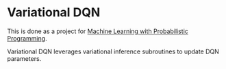 # Variational DQN
This is done as a project for 
[Machine Learning with Probabilistic Programming](http://www.proditus.com/syllabus.html).

Variational DQN leverages variational inference subroutines to update DQN parameters.